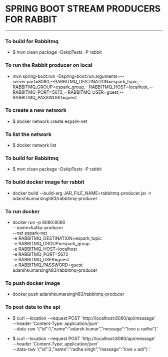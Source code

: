 # SPRING BOOT STREAM PRODUCERS FOR RABBIT

---

### To build for Rabbitmq
* $ mvn clean package -DskipTests -P rabbit

### To run the Rabbit producer on local 
* mvn spring-boot:run -Dspring-boot.run.arguments=--server.port=8080,--RABBITMQ_DESTINATION=espark_topic,--RABBITMQ_GROUP=espark_group,--RABBITMQ_HOST=localhost,--RABBITMQ_PORT=5672,--RABBITMQ_USER=guest,--RABBITMQ_PASSWORD=guest


### To create a new network
* $ docker network create espark-net

### To list the network
* $ docker network list

### To build for Rabbitmq
* $ mvn clean package -DskipTests -P rabbit
### To build docker image for rabbit
* docker build --build-arg JAR_FILE_NAME=rabbitmq-producer.jar  -t adarshkumarsingh83/rabbitmq-producer .

### To run docker
* docker run -p 8080:8080 \
  --name=kafka-producer  \
  --net espark-net  \
  -e RABBITMQ_DESTINATION=espark_topic \
  -e RABBITMQ_GROUP=espark_group   \
  -e RABBITMQ_HOST=localhost \
  -e RABBITMQ_PORT=5672  \
  -e RABBITMQ_USER=guest  \
  -e RABBITMQ_PASSWORD=guest \
  adarshkumarsingh83/rabbitmq-producer

### To push docker image 
* docker push adarshkumarsingh83/rabbitmq-producer

### To post data to the api 
* $ curl --location --request POST 'http://localhost:8080/api/message' \
--header 'Content-Type: application/json' \
--data-raw '{"id":1,"name":"adarsh kumar","message":"love u radha"}'

* $ curl --location --request POST 'http://localhost:8080/api/message' \
--header 'Content-Type: application/json' \
--data-raw '{"id":2,"name":"radha singh","message":"love u adi"} '